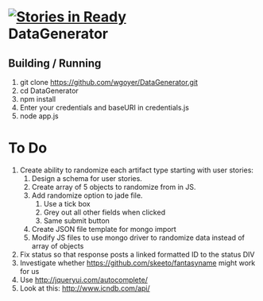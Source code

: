 [![Stories in Ready](https://badge.waffle.io/wgoyer/DataGenerator.png)](http://waffle.io/wgoyer/DataGenerator)  
DataGenerator
=============

Building / Running
------------------

1.	git clone https://github.com/wgoyer/DataGenerator.git
2.	cd DataGenerator
3.	npm install
4.  Enter your credentials and baseURI in credentials.js
5.  node app.js

To Do
=============

1.  Create ability to randomize each artifact type starting with user stories: 
	1.	Design a schema for user stories.
	2.  Create array of 5 objects to randomize from in JS.
	3.  Add randomize option to jade file.
		1.  Use a tick box
		2.  Grey out all other fields when clicked
		3.  Same submit button
	4.  Create JSON file template for mongo import
	5.  Modify JS files to use mongo driver to randomize data instead of array of objects
2.  Fix status so that response posts a linked formatted ID to the status DIV
3.  Investigate whether https://github.com/skeeto/fantasyname might work for us
4.  Use http://jqueryui.com/autocomplete/
5.  Look at this: http://www.icndb.com/api/